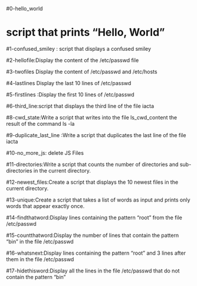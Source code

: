 
#0-hello_world
# script that prints “Hello, World”

#1-confused_smiley : script that displays a confused smiley

#2-hellofile:Display the content of the /etc/passwd file

#3-twofiles Display the content of /etc/passwd and /etc/hosts

#4-lastlines Display the last 10 lines of /etc/passwd

#5-firstlines :Display the first 10 lines of /etc/passwd

#6-third_line:script that displays the third line of the file iacta

#8-cwd_state:Write a script that writes into the file ls_cwd_content the result of the command ls -la

#9-duplicate_last_line :Write a script that duplicates the last line of the file iacta

#10-no_more_js: delete JS Files

#11-directories:Write a script that counts the number of directories and sub-directories in the current directory.

#12-newest_files:Create a script that displays the 10 newest files in the current directory.

#13-unique:Create a script that takes a list of words as input and prints only words that appear exactly once.

#14-findthatword:Display lines containing the pattern “root” from the file /etc/passwd

#15-countthatword:Display the number of lines that contain the pattern “bin” in the file /etc/passwd

#16-whatsnext:Display lines containing the pattern “root” and 3 lines after them in the file /etc/passwd

#17-hidethisword:Display all the lines in the file /etc/passwd that do not contain the pattern “bin”